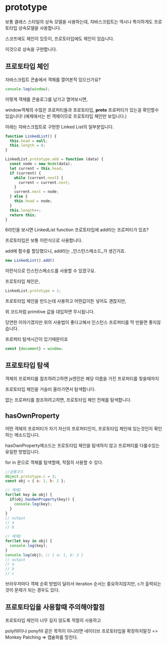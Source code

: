 # prototype

보통 클래스 스타일의 상속 모델을 사용하는데, 자바스크립트는 역시나 특이하게도 프로토타입 상속모델을 사용합니다.

스코프에도 체인이 있듯이, 프로토타입에도 체인이 있습니다.

이것으로 상속을 구현합니다.

## 프로토타입 체인

자바스크립트 콘솔에서 객체를 열어본적 있으신가요?

```javascript
console.log(window);
```

이렇게 객체를 콘솔로그를 남기고 열어보시면,

window객체의 수많은 프로퍼티들과 프로토타입, **proto** 프로퍼티가 있는걸 확인할수있습니다! \(예제에서는 빈 객체이므로 프로토타입 체인만 보입니다.\)

아래는 자바스크립트로 구현한 Linked List의 일부분입니다.

```javascript
function LinkedList() {
  this.head = null;
  this.length = 0;
}

LinkedList.prototype.add = function (data) {
  const node = new Node(data);
  let current = this.head;
  if (current) {
    while (current.next) {
      current = current.next;
    }
    current.next = node;
  } else {
    this.head = node;
  }
  this.length++;
  return this;
}
```

6라인을 보시면 LinkedList function 프로토타입에 add라는 프로퍼티가 있죠?

프로토타입은 보통 이런식으로 사용합니다.

add에 함수를 할당했으니, add라는 _인스턴스메소드_가 생긴거죠.

```javascript
new LinkedList().add()
```

이런식으로 인스턴스메소드를 사용할 수 있겠구요.

프로토타입 체인은,

```javascript
LinkedList.prototype = 1;
```

프로토타입 체인을 만드는데 사용하고 어떤값이든 넣어도 괜찮지만,

위 코드처럼 primitive 값을 대입하면 무시됩니다.

당연한 이야기겠지만 위의 사용법이 좋다고해서 인스턴스 프로퍼티를 막 만들면 좋지않습니다.

프로퍼티 탐색시간이 있기때문이죠

```javascript
const {document} = window;
```

## 프로토타입 탐색

객체의 프로퍼티를 참조하려고하면 js엔진은 해당 이름을 가진 프로퍼티를 찾을때까지

프로토타입 체인을 거슬러 올라가면서 탐색합니다.

없는 프로퍼티를 참조하려고하면, 프로토타입 체인 전체를 탐색합니다.

## hasOwnProperty

어떤 객체의 프로퍼티가 자기 자신의 프로퍼티인지, 프로토타입 체인에 있는것인지 확인하는 메소드입니다.

hasOwnProperty메소드는 프로토타입 체인을 탐색하지 않고 프로퍼티를 다룰수있는 유일한 방법입니다.

for in 문으로 객체를 탐색할때, 적절히 사용할 수 있다.

```javascript
//공통코드
Object.prototype.c = 3;
const obj = { a: 1, b: 2 };
```

```javascript
// 예제1
for(let key in obj) {
  if(obj.hasOwnProperty(key)) {
    console.log(key);
  }
}
// output
// a
// b
```

```javascript
// 예제2
for(let key in obj) {
  console.log(key);
}
console.log(obj); // { a: 1, b: 2 }
// output
// a
// b
// c
```

브라우저마다 객체 순회 방법이 달라서 iteration 순서는 중요하지않지만, c가 출력되는것이 문제가 되는 경우도 있다.

## 프로토타입을 사용할때 주의해야할점

프로토타입 체인이 너무 길지 않도록 적절히 사용하고

polyfill이나 ponyfill 같은 목적이 아니라면 네이티브 프로토타입을 확장하지말것 =&gt; Monkey Patching =&gt; 캡슐화를 망친다.

